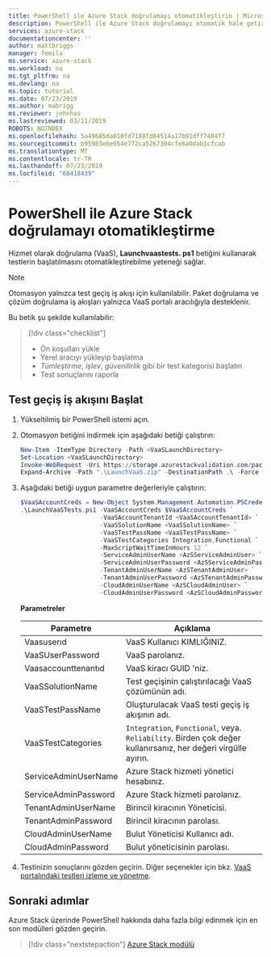 ```yaml
---
title: PowerShell ile Azure Stack doğrulamayı otomatikleştirin | Microsoft Docs
description: PowerShell ile Azure Stack doğrulamayı otomatik hale getirebilirsiniz.
services: azure-stack
documentationcenter: ''
author: mattbriggs
manager: femila
ms.service: azure-stack
ms.workload: na
ms.tgt_pltfrm: na
ms.devlang: na
ms.topic: tutorial
ms.date: 07/23/2019
ms.author: mabrigg
ms.reviewer: johnhas
ms.lastreviewed: 03/11/2019
ROBOTS: NOINDEX
ms.openlocfilehash: 5a49685da010fd7188fd04514a17b91dff7404f7
ms.sourcegitcommit: b95983e6e954e772ca5267304cfe6a0dab1cfcab
ms.translationtype: MT
ms.contentlocale: tr-TR
ms.lasthandoff: 07/23/2019
ms.locfileid: "68418439"
---
```

# <a name="automate-azure-stack-validation-with-powershell"></a>PowerShell ile Azure Stack doğrulamayı otomatikleştirme

Hizmet olarak doğrulama (VaaS), **Launchvaastests. ps1** betiğini kullanarak testlerin başlatılmasını otomatikleştirebilme yeteneği sağlar.

> [!NOTE]  
> Otomasyon yalnızca test geçiş iş akışı için kullanılabilir. Paket doğrulama ve çözüm doğrulama iş akışları yalnızca VaaS portalı aracılığıyla desteklenir.

Bu betik şu şekilde kullanılabilir:

> [!div class="checklist"]
> * Ön koşulları yükle
> * Yerel aracıyı yükleyip başlatma
> * *Tümleştirme*, *işlev*, *güvenilirlik* gibi bir test kategorisi başlatın
> * Test sonuçlarını raporla

## <a name="launch-the-test-pass-workflow"></a>Test geçiş iş akışını Başlat

1. Yükseltilmiş bir PowerShell istemi açın.

2. Otomasyon betiğini indirmek için aşağıdaki betiği çalıştırın:

    ```powershell
    New-Item -ItemType Directory -Path <VaaSLaunchDirectory>
    Set-Location <VaaSLaunchDirectory>
    Invoke-WebRequest -Uri https://storage.azurestackvalidation.com/packages/Microsoft.VaaS.Scripts.latest.nupkg -OutFile "LaunchVaaS.zip"
    Expand-Archive -Path ".\LaunchVaaS.zip" -DestinationPath .\ -Force
    ```

3. Aşağıdaki betiği uygun parametre değerleriyle çalıştırın:

    ```powershell
    $VaaSAccountCreds = New-Object System.Management.Automation.PSCredential "<VaaSUserId>", (ConvertTo-SecureString "<VaaSUserPassword>" -AsPlainText -Force)
    .\LaunchVaaSTests.ps1 -VaaSAccountCreds $VaaSAccountCreds `
                          -VaaSAccountTenantId <VaaSAccountTenantId> `
                          -VaaSSolutionName <VaaSSolutionName> `
                          -VaaSTestPassName <VaaSTestPassName> `
                          -VaaSTestCategories Integration,Functional `
                          -MaxScriptWaitTimeInHours 12 `
                          -ServiceAdminUserName <AzSServiceAdminUser> `
                          -ServiceAdminUserPassword <AzSServiceAdminPassword> `
                          -TenantAdminUserName <AzSTenantAdminUser> `
                          -TenantAdminUserPassword <AzSTenantAdminPassword> `
                          -CloudAdminUserName <AzSCloudAdminUser> `
                          -CloudAdminUserPassword <AzSCloudAdminPassword>
    ```

    **Parametreler**

    | Parametre | Açıklama |
    | --- | --- |
    | Vaasuserıd | VaaS Kullanıcı KIMLIĞINIZ. |
    | VaaSUserPassword | VaaS parolanız. |
    | Vaasaccounttenantıd | VaaS kiracı GUID 'niz. |
    | VaaSSolutionName | Test geçişinin çalıştırılacağı VaaS çözümünün adı. |
    | VaaSTestPassName | Oluşturulacak VaaS testi geçiş iş akışının adı. |
    | VaaSTestCategories | `Integration`, `Functional`, veya. `Reliability`. Birden çok değer kullanırsanız, her değeri virgülle ayırın.  |
    | ServiceAdminUserName | Azure Stack hizmeti yönetici hesabınız.  |
    | ServiceAdminPassword | Azure Stack hizmeti parolanız.  |
    | TenantAdminUserName | Birincil kiracının Yöneticisi.  |
    | TenantAdminPassword | Birincil kiracının parolası.  |
    | CloudAdminUserName | Bulut Yöneticisi Kullanıcı adı.  |
    | CloudAdminPassword | Bulut yöneticisinin parolası.  |

4. Testinizin sonuçlarını gözden geçirin. Diğer seçenekler için bkz. [VaaS portalındaki testleri izleme ve yönetme](azure-stack-vaas-monitor-test.md).

## <a name="next-steps"></a>Sonraki adımlar

Azure Stack üzerinde PowerShell hakkında daha fazla bilgi edinmek için en son modülleri gözden geçirin.

> [!div class="nextstepaction"]
> [Azure Stack modülü](https://docs.microsoft.com/powershell/azure/azure-stack/overview?view=azurestackps-1.6.0)
